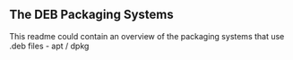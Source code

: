 ## The DEB Packaging Systems

This readme could contain an overview of the packaging systems that use .deb files - apt / dpkg
